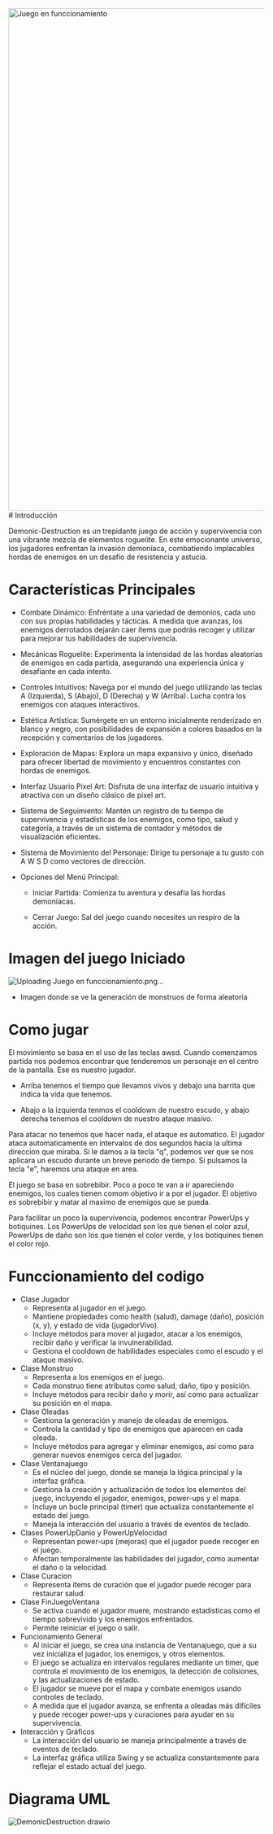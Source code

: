 <img width="988" alt="Juego en funccionamiento" src="https://github.com/CarlosBauluz/Demonic-Destruction/assets/150656730/1f470434-de20-4b9a-a53e-02635af3a3ab"># Introducción

Demonic-Destruction es un trepidante juego de acción y supervivencia con una vibrante mezcla de elementos roguelite. En este emocionante universo, los jugadores enfrentan la invasión demoníaca, combatiendo implacables hordas de enemigos en un desafío de resistencia y astucia.

# Características Principales

- Combate Dinámico: Enfréntate a una variedad de demonios, cada uno con sus propias habilidades y tácticas. A medida que avanzas, los enemigos derrotados dejarán caer ítems que podrás recoger y utilizar para mejorar tus habilidades de supervivencia.
- Mecánicas Roguelite: Experimenta la intensidad de las hordas aleatorias de enemigos en cada partida, asegurando una experiencia única y desafiante en cada intento.
- Controles Intuitivos: Navega por el mundo del juego utilizando las teclas A (Izquierda), S (Abajo), D (Derecha) y W (Arriba). Lucha contra los enemigos con ataques interactivos.
- Estética Artística: Sumérgete en un entorno inicialmente renderizado en blanco y negro, con posibilidades de expansión a colores basados en la recepción y comentarios de los jugadores.
- Exploración de Mapas: Explora un mapa expansivo y único, diseñado para ofrecer libertad de movimiento y encuentros constantes con hordas de enemigos.
- Interfaz Usuario Pixel Art: Disfruta de una interfaz de usuario intuitiva y atractiva con un diseño clásico de pixel art.
- Sistema de Seguimiento: Mantén un registro de tu tiempo de supervivencia y estadísticas de los enemigos, como tipo, salud y categoría, a través de un sistema de contador y métodos de visualización eficientes.
- Sistema de Movimiento del Personaje: Dirige tu personaje a tu gusto con A W S D como vectores de dirección.

- Opciones del Menú Principal:
  
  - Iniciar Partida: Comienza tu aventura y desafía las hordas demoníacas.

  - Cerrar Juego: Sal del juego cuando necesites un respiro de la acción.
 
 # Imagen del juego Iniciado

 ![Uploading Juego en funccionamiento.png…]()


 - Imagen donde se ve la generación de monstruos de forma aleatoria

  # Como jugar

  El movimiento se basa en el uso de las teclas awsd. Cuando comenzamos partida nos podemos encontrar que tenderemos un personaje en el centro de la pantalla. Ese es nuestro jugador.

  - Arriba tenemos el tiempo que llevamos vivos y debajo una barrita que indica la vida que tenemos.

  - Abajo a la izquierda tenmos el cooldown de nuestro escudo, y abajo derecha tenemos el cooldown de nuestro ataque masivo.

Para atacar no tenemos que hacer nada, el ataque es automatico. El jugador ataca automaticamente en intervalos de dos segundos hacia la ultima direccion que miraba. Si le damos a la tecla "q", podemos ver que se nos aplicara un escudo durante un breve periodo de tiempo. Si pulsamos la tecla "e", haremos una ataque en area.

El juego se basa en sobrebibir. Poco a poco te van a ir apareciendo enemigos, los cuales tienen comom objetivo ir a por el jugador. El objetivo es sobrebibir y matar al maximo de enemigos que se pueda.

Para facilitar un poco la supervivencia, podemos encontrar PowerUps y botiquines. Los PowerUps de velocidad son los que tienen el color azul, PowerUps de daño son los que tienen el color verde, y los botiquines tienen el color rojo.

  # Funccionamiento del codigo

  - Clase Jugador
    - Representa al jugador en el juego.
    - Mantiene propiedades como health (salud), damage (daño), posición (x, y), y estado de vida (jugadorVivo).
    - Incluye métodos para mover al jugador, atacar a los enemigos, recibir daño y verificar la invulnerabilidad.
    - Gestiona el cooldown de habilidades especiales como el escudo y el ataque masivo.
  - Clase Monstruo
    - Representa a los enemigos en el juego.
    - Cada monstruo tiene atributos como salud, daño, tipo y posición.
    - Incluye métodos para recibir daño y morir, así como para actualizar su posición en el mapa.
  - Clase Oleadas
    - Gestiona la generación y manejo de oleadas de enemigos.
    - Controla la cantidad y tipo de enemigos que aparecen en cada oleada.
    - Incluye métodos para agregar y eliminar enemigos, así como para generar nuevos enemigos cerca del jugador.
  - Clase Ventanajuego
    - Es el núcleo del juego, donde se maneja la lógica principal y la interfaz gráfica.
    - Gestiona la creación y actualización de todos los elementos del juego, incluyendo el jugador, enemigos, power-ups y el mapa.
    - Incluye un bucle principal (timer) que actualiza constantemente el estado del juego.
    - Maneja la interacción del usuario a través de eventos de teclado.
  - Clases PowerUpDanio y PowerUpVelocidad
    - Representan power-ups (mejoras) que el jugador puede recoger en el juego.
    - Afectan temporalmente las habilidades del jugador, como aumentar el daño o la velocidad.
  - Clase Curacion
    - Representa ítems de curación que el jugador puede recoger para restaurar salud.
  - Clase FinJuegoVentana
    - Se activa cuando el jugador muere, mostrando estadísticas como el tiempo sobrevivido y los enemigos enfrentados.
    - Permite reiniciar el juego o salir.
  - Funcionamiento General
    - Al iniciar el juego, se crea una instancia de Ventanajuego, que a su vez inicializa el jugador, los enemigos, y otros elementos.
    - El juego se actualiza en intervalos regulares mediante un timer, que controla el movimiento de los enemigos, la detección de colisiones, y las actualizaciones de estado.
    - El jugador se mueve por el mapa y combate enemigos usando controles de teclado.
    - A medida que el jugador avanza, se enfrenta a oleadas más difíciles y puede recoger power-ups y curaciones para ayudar en su supervivencia.
  - Interacción y Gráficos
    - La interacción del usuario se maneja principalmente a través de eventos de teclado.
    - La interfaz gráfica utiliza Swing y se actualiza constantemente para reflejar el estado actual del juego.

 
 # Diagrama UML

![DemonicDestruction drawio](https://github.com/CarlosBauluz/Demonic-Destruction/assets/145339678/d6a2e4f0-d28d-426f-9b61-821ed39e0632)
